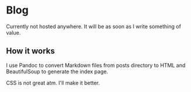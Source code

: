 # Blog

Currently not hosted anywhere. It will be as soon as I write something of value.

## How it works

I use Pandoc to convert Markdown files from posts directory to HTML and BeautifulSoup to generate the index page.

CSS is not great atm. I'll make it better.
